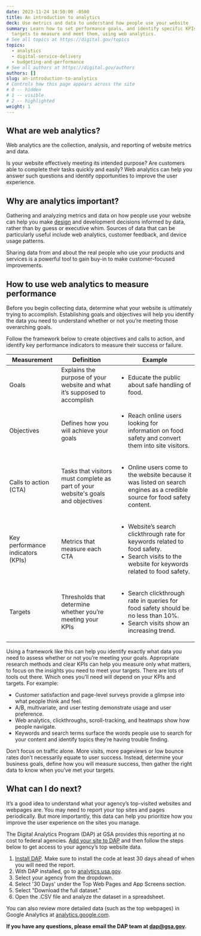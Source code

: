 ```yaml
---
date: 2023-11-24 14:50:00 -0500
title: An introduction to analytics
deck: Use metrics and data to understand how people use your website
summary: Learn how to set performance goals, and identify specific KPIs and
  targets to measure and meet them, using web analytics.
# See all topics at https://digital.gov/topics
topics:
  - analytics
  - digital-service-delivery
  - budgeting-and-performance
# See all authors at https://digital.gov/authors
authors: []
slug: an-introduction-to-analytics
# Controls how this page appears across the site
# 0 -- hidden
# 1 -- visible
# 2 -- highlighted
weight: 1
---
```

## What are web analytics?

Web analytics are the collection, analysis, and reporting of website metrics and data.

Is your website effectively meeting its intended purpose? Are customers able to complete their tasks quickly and easily? Web analytics can help you answer such questions and identify opportunities to improve the user experience.

## Why are analytics important?

Gathering and analyzing metrics and data on how people use your website can help you make [design](https://digital.gov/topics/design/) and development decisions informed by data, rather than by guess or executive whim. Sources of data that can be particularly useful include web analytics, customer feedback, and device usage patterns.

Sharing data from and about the real people who use your products and services is a powerful tool to gain buy-in to make customer-focused improvements.

## How to use web analytics to measure performance

Before you begin collecting data, determine what your website is ultimately trying to accomplish. Establishing goals and objectives will help you identify the data you need to understand whether or not you’re meeting those overarching goals.

Follow the framework below to create objectives and calls to action, and identify key performance indicators to measure their success or failure.

| Measurement                       | Definition                                                                       | Example                                                                                                                                        |
| --------------------------------- | -------------------------------------------------------------------------------- | ---------------------------------------------------------------------------------------------------------------------------------------------- |
| Goals                             | Explains the purpose of your website and what it’s supposed to accomplish        | <ul> <li> Educate the public about safe handling of food. </ul>                                                                                            |
| Objectives                        | Defines how you will achieve your goals                                          | <ul> <li> Reach online users looking for information on food safety and convert them into site visitors.</ul>                                               |
| Calls to action (CTA)             | Tasks that visitors must complete as part of your website's goals and objectives | <ul> <li> Online users come to the website because it was listed on search engines as a credible source for food safety content. </ul>                       |
| Key performance indicators (KPIs) | Metrics that measure each CTA                                                    | <ul> <li> Website’s search clickthrough rate for keywords related to food safety. <li> Search visits to the website for keywords related to food safety. </ul>  |
| Targets                           | Thresholds that determine whether you’re meeting your KPIs                       | <ul> <li> Search clickthrough rate in queries for food safety should be no less than 10%.  <li> Search visits show an increasing trend. </ul> |



Using a framework like this can help you identify exactly what data you need to assess whether or not you’re meeting your goals. Appropriate research methods and clear KPIs can help you measure only what matters, to focus on the insights you need to meet your targets. There are lots of tools out there. Which ones you’ll need will depend on your KPIs and targets. For example:

* Customer satisfaction and page-level surveys provide a glimpse into what people think and feel.
* A/B, multivariate, and user testing demonstrate usage and user preference.
* Web analytics, clickthroughs, scroll-tracking, and heatmaps show how people navigate.
* Keywords and search terms surface the words people use to search for your content and identify topics they’re having trouble finding.

Don’t focus on traffic alone. More visits, more pageviews or low bounce rates don’t necessarily equate to user success. Instead, determine your business goals, define how you will measure success, then gather the right data to know when you’ve met your targets.

## What can I do next?

It’s a good idea to understand what your agency’s top-visited websites and webpages are. You may need to report your top sites and pages periodically. But more importantly, this data can help you prioritize how you improve the user experience on the sites you manage. 

The Digital Analytics Program (DAP) at GSA provides this reporting at no cost to federal agencies. [Add your site to DAP](https://digital.gov/guides/dap/add-your-site-dap/) and then follow the steps below to get access to your agency’s top website data. 

1. [Install DAP](https://digital.gov/guides/dap/add-your-site-dap/). Make sure to install the code at least 30 days ahead of when you will need the report. 
2. With DAP installed, go to [analytics.usa.gov](https://analytics.usa.gov/).
3. Select your agency from the dropdown.
4. Select '30 Days' under the Top Web Pages and App Screens section.
5. Select "Download the full dataset."
6. Open the .CSV file and analyze the dataset in a spreadsheet.

You can also review more detailed data (such as the top webpages) in Google Analytics at [analytics.google.com](https://analytics.google.com). 

**If you have any questions, please email the DAP team at [dap@gsa.gov](mailto:dap@gsa.gov).**

